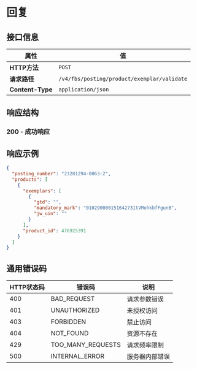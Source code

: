# 回复

## 接口信息

| 属性 | 值 |
|------|-----|
| **HTTP方法** | `POST` |
| **请求路径** | `/v4/fbs/posting/product/exemplar/validate` |
| **Content-Type** | `application/json` |

## 响应结构

### 200 - 成功响应

## 响应示例

```json
{
  "posting_number": "23281294-0063-2",
  "products": [
    {
      "exemplars": [
        {
          "gtd": "",
          "mandatory_mark": "010290000151642731tVMohkbfFgunB",
          "jw_uin": ""
        }
      ],
      "product_id": 476925391
    }
  ]
}
```

## 通用错误码

| HTTP状态码 | 错误码 | 说明 |
|------------|--------|------|
| 400 | BAD_REQUEST | 请求参数错误 |
| 401 | UNAUTHORIZED | 未授权访问 |
| 403 | FORBIDDEN | 禁止访问 |
| 404 | NOT_FOUND | 资源不存在 |
| 429 | TOO_MANY_REQUESTS | 请求频率限制 |
| 500 | INTERNAL_ERROR | 服务器内部错误 |
